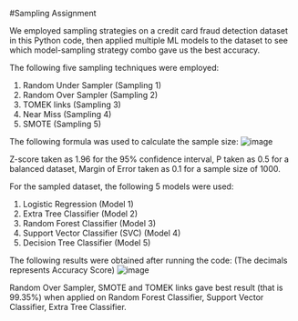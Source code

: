 #Sampling Assignment

We employed sampling strategies on a credit card fraud detection dataset in this Python code, then applied multiple ML models to the dataset to see which model-sampling strategy combo gave us the best accuracy.

The following five sampling techniques were employed:
1. Random Under Sampler (Sampling 1)
2. Random Over Sampler (Sampling 2)
3. TOMEK links (Sampling 3)
4. Near Miss (Sampling 4)
5. SMOTE (Sampling 5)

The following formula was used to calculate the sample size: 
![image](https://user-images.githubusercontent.com/76558062/220184739-cfdc6f01-6ed3-48c5-8486-7a21509d48eb.png)

Z-score taken as 1.96 for the 95% confidence interval, P taken as 0.5 for a balanced dataset, Margin of Error taken as 0.1 for a sample size of 1000.

For the sampled dataset, the following 5 models were used:
1. Logistic Regression (Model 1)
2. Extra Tree Classifier (Model 2)
3. Random Forest Classifier (Model 3)
4. Support Vector Classifier (SVC) (Model 4)
5. Decision Tree Classifier (Model 5)

The following results were obtained after running the code:
(The decimals represents Accuracy Score)
![image](https://user-images.githubusercontent.com/76558062/220185643-e7df0ec4-c456-40a1-8beb-ec339f3e9341.png)

Random Over Sampler, SMOTE and TOMEK links gave best result (that is 99.35%) when applied on Random Forest Classifier, Support Vector Classifier, Extra Tree Classifier.
